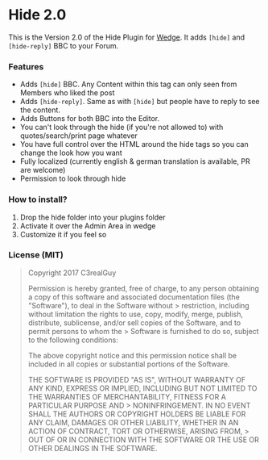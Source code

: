 # Hide 2.0

This is the Version 2.0 of the Hide Plugin for [Wedge](http://github.com/wedge/wedge). It adds `[hide]` and `[hide-reply]` BBC to your Forum.

### Features
* Adds `[hide]` BBC. Any Content within this tag can only seen from Members who liked the post
* Adds `[hide-reply]`. Same as with `[hide]` but people have to reply to see the content.
* Adds Buttons for both BBC into the Editor.
* You can't look through the hide (if you're not allowed to) with quotes/search/print page whatever
* You have full control over the HTML around the hide tags so you can change the look how you want
* Fully localized (currently english & german translation is available, PR are welcome)
* Permission to look through hide

### How to install?
1. Drop the hide folder into your plugins folder
2. Activate it over the Admin Area in wedge
3. Customize it if you feel so

### License (MIT)

> Copyright 2017 C3realGuy
>
> Permission is hereby granted, free of charge, to any person obtaining a copy of this software and associated documentation files (the "Software"), to deal in the Software without > restriction, including without limitation the rights to use, copy, modify, merge, publish, distribute, sublicense, and/or sell copies of the Software, and to permit persons to whom the > Software is furnished to do so, subject to the following conditions:
>
> The above copyright notice and this permission notice shall be included in all copies or substantial portions of the Software.
>
> THE SOFTWARE IS PROVIDED "AS IS", WITHOUT WARRANTY OF ANY KIND, EXPRESS OR IMPLIED, INCLUDING BUT NOT LIMITED TO THE WARRANTIES OF MERCHANTABILITY, FITNESS FOR A PARTICULAR PURPOSE AND > NONINFRINGEMENT. IN NO EVENT SHALL THE AUTHORS OR COPYRIGHT HOLDERS BE LIABLE FOR ANY CLAIM, DAMAGES OR OTHER LIABILITY, WHETHER IN AN ACTION OF CONTRACT, TORT OR OTHERWISE, ARISING FROM, > OUT OF OR IN CONNECTION WITH THE SOFTWARE OR THE USE OR OTHER DEALINGS IN THE SOFTWARE.
